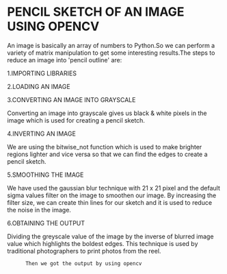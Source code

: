 

PENCIL SKETCH OF AN IMAGE USING OPENCV
===========================================================

An image is basically an array of numbers to Python.So we can perform a variety of matrix manipulation to get some interesting results.The steps to reduce an image into 'pencil outline' are:

1.IMPORTING LIBRARIES

2.LOADING AN IMAGE

3.CONVERTING AN IMAGE INTO GRAYSCALE

Converting an image into grayscale gives us black & white pixels in the image which is used for creating a pencil sketch. 

4.INVERTING AN IMAGE

We are using the bitwise_not function which is used to make brighter regions lighter and vice versa so that we can find the edges to create a pencil sketch. 

5.SMOOTHING THE IMAGE

We have used the gaussian blur technique with 21 x 21 pixel and the default sigma values filter on the image to smoothen our image. By increasing the filter size, we can create thin lines for our sketch and it is used to reduce the noise in the image. 

6.OBTAINING THE OUTPUT

Dividing the greyscale value of the image by the inverse of blurred image value which highlights the boldest edges. This technique is used by traditional photographers to print photos from the reel.

          Then we got the output by using opencv 
